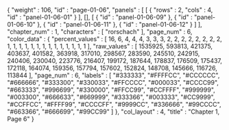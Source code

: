 {
  "weight" : 106,
  "id" : "page-01-06",
  "panels" : [
    [
      {
        "rows" : 2,
        "cols" : 4,
        "id" : "panel-01-06-01"
      }
    ],
    [],
    [
      {
        "id" : "panel-01-06-09"
      },
      {
        "id" : "panel-01-06-10"
      },
      {
        "id" : "panel-01-06-11"
      },
      {
        "id" : "panel-01-06-12"
      }
    ]
  ],
  "chapter_num" : 1,
  "characters" : [
    "rorschach"
  ],
  "page_num" : 6,
  "color_data" : {
    "percent_values" : [
      16,
      6,
      4,
      4,
      4,
      3,
      3,
      3,
      2,
      2,
      2,
      2,
      2,
      2,
      2,
      2,
      1,
      1,
      1,
      1,
      1,
      1,
      1,
      1,
      1,
      1,
      1,
      1,
      1,
      1
    ],
    "raw_values" : [
      1535925,
      593813,
      421375,
      403637,
      401582,
      363918,
      317010,
      298567,
      283590,
      245510,
      242915,
      240406,
      230040,
      223776,
      216407,
      199172,
      187644,
      178837,
      176509,
      175437,
      172118,
      164074,
      159356,
      157794,
      157602,
      152824,
      148708,
      145666,
      116726,
      113844
    ],
    "page_num" : 6,
    "labels" : [
      "#333333",
      "#FFFFCC",
      "#CCCCCC",
      "#666666",
      "#333300",
      "#330033",
      "#FFCCCC",
      "#000033",
      "#CCCC99",
      "#663333",
      "#996699",
      "#330000",
      "#FFCC99",
      "#CCFFFF",
      "#999999",
      "#003300",
      "#666633",
      "#669999",
      "#333366",
      "#003333",
      "#CC9999",
      "#CCFFCC",
      "#FFFF99",
      "#CCCCFF",
      "#9999CC",
      "#336666",
      "#99CCCC",
      "#663366",
      "#666699",
      "#99CC99"
    ]
  },
  "col_layout" : 4,
  "title" : "Chapter 1, Page 6"
}
